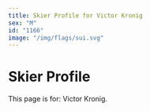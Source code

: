 ```yaml
---
title: Skier Profile for Victor Kronig
sex: "M"
id: "1166"
image: "/img/flags/sui.svg" 
---
```


# Skier Profile

This page is for: Victor Kronig.
    